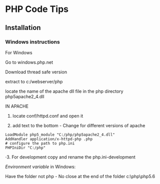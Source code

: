 # PHP Code Tips

## Installation

### Windows instructions

For Windows

Go to windows.php.net

Download thread safe version

extract to c:/webserver/php

locate the name of the apache dll file in the php directory php5apache2_4.dll

IN APACHE

1. locate conf/httpd.conf and open it

2. add text to the bottom - Change for different versions of apache
```text
LoadModule php5_module "C:/php/php5apache2_4.dll"
AddHandler application/x-httpd-php .php
# configure the path to php.ini
PHPIniDir "C:/php"
```

⋅3. For development copy and rename the php.ini-development

*Environment variable* in Windows:

Have the folder not php - No close at the end of the folder
c:\php\php5.6